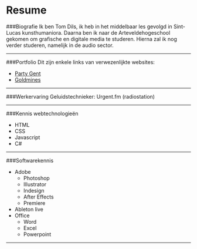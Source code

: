 Resume
=======
###Biografie
Ik ben Tom Dils, ik heb in het middelbaar les gevolgd in Sint-Lucas kunsthumaniora. Daarna ben ik naar de Arteveldehogeschool gekomen om grafische en digitale media te studeren. Hierna zal ik nog verder studeren, namelijk in de audio sector.
***
###Portfolio
Dit zijn enkele links van verwezenlijkte websites:

* [Party Gent](http://www.partygent.be)
* [Goldmines](http://www.goldmines.com)

***
###Werkervaring
Geluidstechnieker: Urgent.fm (radiostation)
***
###Kennis webtechnologieën

* HTML
* CSS
* Javascript
* C#

***
###Softwarekennis

* Adobe
	* Photoshop
	* Illustrator
	* Indesign
	* After Effects
	* Premiere
* Ableton live
* Office
	* Word
	* Excel
	* Powerpoint

***
